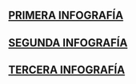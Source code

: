 ## [PRIMERA INFOGRAFÍA](https://venngage-wordpress.s3.amazonaws.com/uploads/2020/10/de948b23-9771-4a6d-824a-8199b6a79deb.png)

## [SEGUNDA INFOGRAFÍA](https://binaries.templates.cdn.office.net/support/templates/es-mx/lt44594937_quantized.png)

## [TERCERA INFOGRAFÍA](https://edteam-media.s3.amazonaws.com/infographics/original/d3034d22-d56b-4f72-97ab-cc630bf69343.jpg)









